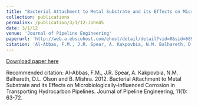 ```yaml
---
title: "Bacterial Attachment to Metal Substrate and its Effects on Microbiologically-influenced Corrosion in Transporting Hydrocarbon Pipelines"
collection: publications
permalink: /publication/3/1/12-John45
date: 3/1/12
venue: 'Journal of Pipeline Engineering'
paperurl: 'http://web.a.ebscohost.com/ehost/detail/detail?vid=0&sid=68955f7d-6ee4-42fd-90a1-2780e4d05035%40sessionmgr4009&bdata=JnNpdGU9ZWhvc3QtbGl2ZQ%3d%3d#AN=89110722&db=buh'
citation: 'Al-Abbas, F.M., J.R. Spear, A. Kakpovbia, N.M. Balhareth, D.L. Olson and B. Mishra.  2012.  Bacterial Attachment to Metal Substrate and its Effects on Microbiologically-influenced Corrosion in Transporting Hydrocarbon Pipelines.  Journal of Pipeline Engineering, 11(1): 63-72.'
---
```


<a href='http://web.a.ebscohost.com/ehost/detail/detail?vid=0&sid=68955f7d-6ee4-42fd-90a1-2780e4d05035%40sessionmgr4009&bdata=JnNpdGU9ZWhvc3QtbGl2ZQ%3d%3d#AN=89110722&db=buh'>Download paper here</a>

Recommended citation: Al-Abbas, F.M., J.R. Spear, A. Kakpovbia, N.M. Balhareth, D.L. Olson and B. Mishra.  2012.  Bacterial Attachment to Metal Substrate and its Effects on Microbiologically-influenced Corrosion in Transporting Hydrocarbon Pipelines.  Journal of Pipeline Engineering, 11(1): 63-72.